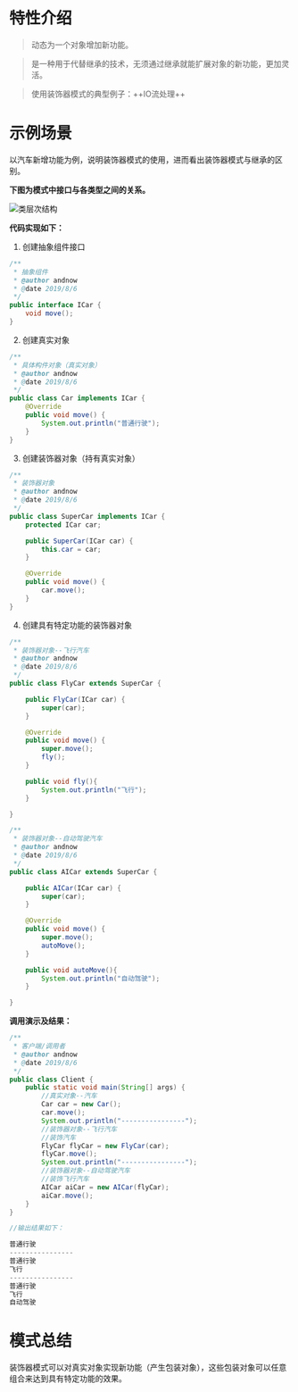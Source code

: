 
# 特性介绍

> 动态为一个对象增加新功能。

> 是一种用于代替继承的技术，无须通过继承就能扩展对象的新功能，更加灵活。

> 使用装饰器模式的典型例子：++IO流处理++

# 示例场景

以汽车新增功能为例，说明装饰器模式的使用，进而看出装饰器模式与继承的区别。



**下图为模式中接口与各类型之间的关系。**


![类层次结构](https://github.com/wyd288/learning_notes/blob/master/repo-image/%E8%AE%BE%E8%AE%A1%E6%A8%A1%E5%BC%8F/%E8%A3%85%E9%A5%B0%E5%99%A8%E6%A8%A1%E5%BC%8F/1.%E8%A3%85%E9%A5%B0%E5%99%A8%E6%A8%A1%E5%BC%8F%E7%B1%BB%E7%BB%93%E6%9E%84%E5%9B%BE.png?raw=true)


**代码实现如下：**

1. 创建抽象组件接口

```java
/**
 * 抽象组件
 * @author andnow
 * @date 2019/8/6
 */
public interface ICar {
    void move();
}
```

2. 创建真实对象

```java
/**
 * 具体构件对象（真实对象）
 * @author andnow
 * @date 2019/8/6
 */
public class Car implements ICar {
    @Override
    public void move() {
        System.out.println("普通行驶");
    }
}
```

3. 创建装饰器对象（持有真实对象）

```java
/**
 * 装饰器对象
 * @author andnow
 * @date 2019/8/6
 */
public class SuperCar implements ICar {
    protected ICar car;

    public SuperCar(ICar car) {
        this.car = car;
    }

    @Override
    public void move() {
        car.move();
    }
}
```

4. 创建具有特定功能的装饰器对象

```java
/**
 * 装饰器对象--飞行汽车
 * @author andnow
 * @date 2019/8/6
 */
public class FlyCar extends SuperCar {

    public FlyCar(ICar car) {
        super(car);
    }

    @Override
    public void move() {
        super.move();
        fly();
    }

    public void fly(){
        System.out.println("飞行");
    }

}

/**
 * 装饰器对象--自动驾驶汽车
 * @author andnow
 * @date 2019/8/6
 */
public class AICar extends SuperCar {

    public AICar(ICar car) {
        super(car);
    }

    @Override
    public void move() {
        super.move();
        autoMove();
    }

    public void autoMove(){
        System.out.println("自动驾驶");
    }

}

```

**调用演示及结果：**

```java
/**
 * 客户端/调用者
 * @author andnow
 * @date 2019/8/6
 */
public class Client {
    public static void main(String[] args) {
        //真实对象--汽车
        Car car = new Car();
        car.move();
        System.out.println("----------------");
        //装饰器对象--飞行汽车
        //装饰汽车
        FlyCar flyCar = new FlyCar(car);
        flyCar.move();
        System.out.println("----------------");
        //装饰器对象--自动驾驶汽车
        //装饰飞行汽车
        AICar aiCar = new AICar(flyCar);
        aiCar.move();
    }
}

//输出结果如下：

普通行驶
----------------
普通行驶
飞行
----------------
普通行驶
飞行
自动驾驶
```

# 模式总结

装饰器模式可以对真实对象实现新功能（产生包装对象），这些包装对象可以任意组合来达到具有特定功能的效果。
